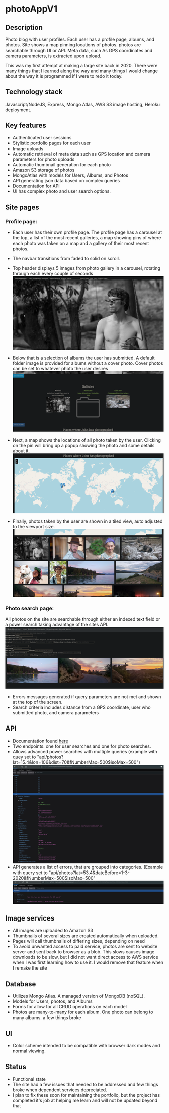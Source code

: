 # photoAppV1

## Description
Photo blog with user profiles. Each user has a profile page, albums, and photos. Site shows a map pinning locations of photos. photos are searchable through UI or API. Meta data, such As GPS coordinates and camera parameters, is extracted upon upload. 

This was my first attempt at making a large site back in 2020. There were many things that I learned along the way and many things I would change about the way it is programmed if I were to redo it today.

  
## Technology stack
Javascript/NodeJS, Express, Mongo Atlas, AWS S3 image hosting, Heroku deployment.

## Key features
- Authenticated user sessions
- Stylistic portfolio pages for each user
- Image uploads
- Automatic retrieval of meta data such as GPS location and camera parameters for photo uploads
- Automatic thumbnail generation for each photo
- Amazon S3 storage of photos
- MongoAtlas with models for Users, Albums, and Photos
- API generating json data based on complex queries
- Documentation for API
- UI has complex photo and user search options. 


## Site pages
### Profile page:
- Each user has their own profile page. The profile page has a carousel at the top, a list of the most recent galleries, a map showing pins of where each photo was taken on a map and a gallery of their most recent photos.
- The navbar transitions from faded to solid on scroll.
- Top header displays 5 images from photo gallery in a carousel, rotating through each every couple of seconds
![image header](https://raw.githubusercontent.com/JREricson/photoAppV1/master/doc/photoHeader.png)


- Below that is a selection of albums the user has submitted. A default folder image is provided for albums without a cover photo. Cover photos can be set to whatever photo the user desires
![profile albums](https://github.com/JREricson/photoAppV1/blob/master/doc/ProfileAlbums.png?raw=true)

- Next, a map shows the locations of all photo taken by the user. Clicking on the pin will bring up a popup showing the photo and some details about it.
![profile map](https://raw.githubusercontent.com/JREricson/photoAppV1/master/doc/profileMap.png)

- Finally, photos taken by the user are shown in a tiled view, auto adjusted to the viewport size.
![profile gallery](https://raw.githubusercontent.com/JREricson/photoAppV1/master/doc/profileGallery.png)


### Photo search page:
All photos on the site are searchable through either an indexed text field or a power search taking advantage of the sites API. 
![photo power search](https://raw.githubusercontent.com/JREricson/photoAppV1/master/doc/powersearch.png)
- Errors messages generated if query parameters are not met and shown at the top of the screen.
- Search criteria includes distance from a GPS coordinate, user who submitted photo, and camera parameters 


## API
- Documentation found [here](https://photo-exploration.herokuapp.com/api/)
- Two endpoints. one for user searches and one for photo searches.
- Allows advanced power searches with multiple queries (example with quey set to "api/photos?lat=15.4&lon=106&dist=70&fNumberMax=500$isoMax=500")
![api example](https://raw.githubusercontent.com/JREricson/photoAppV1/master/doc/apiExample.png)
- API generates a list of errors, that are grouped into categories. (Example with query set to "api/photos?lat=53.4&dateBefore=1-3-2020&fNumberMax=500$isoMax=500"
![api example](https://raw.githubusercontent.com/JREricson/photoAppV1/master/doc/APIError.png)


## Image services
- All images are uploaded to Amazon S3
- Thumbnails of several sizes are created automatically when uploaded.
- Pages will call thumbnails of differing sizes, depending on need
- To avoid unwanted access to paid service, photos are sent to website server and sent back to 	browser as a blob. This slows causes image downloads to be slow, but I did not want direct access to AWS service when I was first learning how to use it. I would remove that feature when I remake the site
 

## Database
- Utilizes Mongo Atlas. A managed version of MongoDB (noSQL).
- Models for Users, photos, and Albums
- Forms for allow for all CRUD operations on each model
- Photos are many-to-many for each album. One photo can belong to many albums. 
  a few things broke 
## UI
- Color scheme intended to be compatible with browser dark modes and normal viewing.


## Status
- Functional state
- The site had a few issues that needed to be addressed and few things broke when dependent services depreciated. 
- I plan to fix these soon for maintaining the portfolio, but the project has completed it's job at helping me learn and will not be updated beyond that


